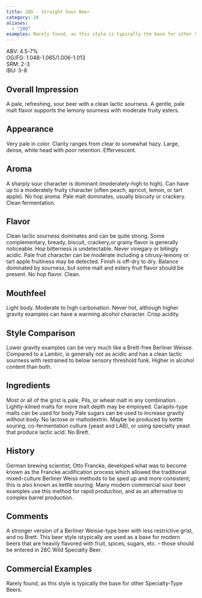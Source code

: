 ```yaml
---
title: 28D - Straight Sour Beer
category: 28
aliases: 
  - "28D"
examples: Rarely found, as this style is typically the base for other Specialty-Type Beers.
---
```


ABV: 4.5-7%  
OG/FG: 1.048-1.065/1.006-1.013  
SRM: 2-3  
IBU: 3-8

## Overall Impression
A pale, refreshing, sour beer with a clean lactic sourness. A gentle, pale malt flavor supports the lemony sourness with moderate fruity esters.

## Appearance
Very pale in color. Clarity ranges from clear to somewhat hazy. Large, dense, white head with poor retention. Effervescent.

## Aroma
A sharply sour character is dominant (moderately-high to high). Can have up to a moderately fruity character (often peach, apricot, lemon, or tart apple). No hop aroma. Pale malt dominates, usually biscuity or crackery. Clean fermentation.

## Flavor
Clean lactic sourness dominates and can be quite strong. Some complementary, bready, biscuit, crackery,or grainy flavor is generally noticeable. Hop bitterness is undetectable. Never vinegary or bitingly acidic. Pale fruit character can be moderate including a citrusy-lemony or tart apple fruitiness may be detected. Finish is off-dry to dry. Balance dominated by sourness, but some malt and estery fruit flavor should be present. No hop flavor. Clean.

## Mouthfeel
Light body. Moderate to high carbonation. Never hot, although higher gravity examples can have a warming alcohol character. Crisp acidity.

## Style Comparison
Lower gravity examples can be very much like a Brett-free Berliner Weisse. Compared to a Lambic, is generally not as acidic and has a clean lactic sourness with restrained to below sensory threshold funk. Higher in alcohol content than both.

## Ingredients
Most or all of the grist is pale, Pils, or wheat malt in any combination. Lightly-kilned malts for more malt depth may be employed. Carapils-type malts can be used for body.Pale sugars can be used to increase gravity without body. No lactose or maltodextrin. Maybe be produced by kettle souring, co-fermentation culture (yeast and LAB), or using specialty yeast that produce lactic acid. No Brett.

## History
German brewing scientist, Otto Francke, developed what was to become known as the Francke acidification process which allowed the traditional mixed-culture Berliner Weiss methods to be sped up and more consistent; this is also known as kettle souring. Many modern commercial sour beer examples use this method for rapid production, and as an alternative to complex barrel production.

## Comments
A stronger version of a Berliner Weisse-type beer with less restrictive grist, and no Brett. This beer style istypically are used as a base for modern beers that are heavily flavored with fruit, spices, sugars, etc. – those should be entered in 28C Wild Specialty Beer.

## Commercial Examples
Rarely found, as this style is typically the base for other Specialty-Type Beers.





